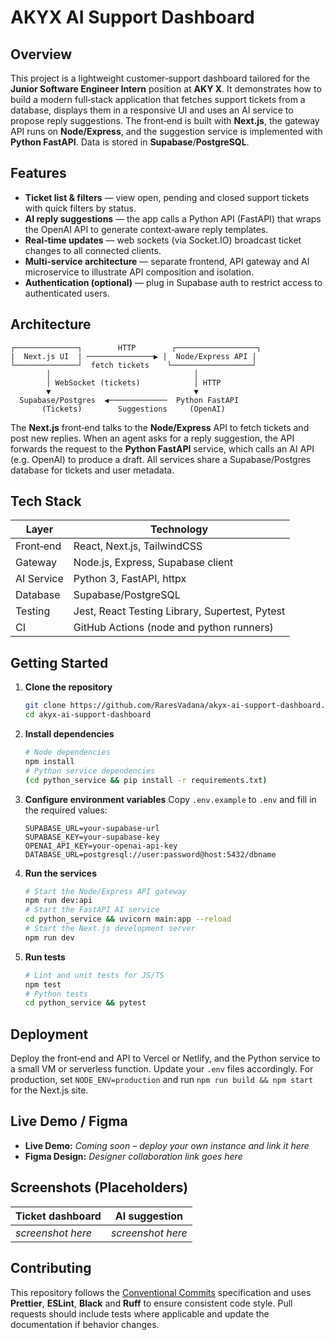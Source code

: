 # AKYX AI Support Dashboard

## Overview

This project is a lightweight customer‑support dashboard tailored for the **Junior Software Engineer Intern** position at **AKY X**. It demonstrates how to build a modern full‑stack application that fetches support tickets from a database, displays them in a responsive UI and uses an AI service to propose reply suggestions. The front‑end is built with **Next.js**, the gateway API runs on **Node/Express**, and the suggestion service is implemented with **Python FastAPI**. Data is stored in **Supabase**/**PostgreSQL**.

## Features

* **Ticket list & filters** — view open, pending and closed support tickets with quick filters by status.
* **AI reply suggestions** — the app calls a Python API (FastAPI) that wraps the OpenAI API to generate context‑aware reply templates.
* **Real‑time updates** — web sockets (via Socket.IO) broadcast ticket changes to all connected clients.
* **Multi‑service architecture** — separate frontend, API gateway and AI microservice to illustrate API composition and isolation.
* **Authentication (optional)** — plug in Supabase auth to restrict access to authenticated users.

## Architecture

```text
┌──────────────┐        HTTP        ┌──────────────────┐
|  Next.js UI  | ───────────────▶ |  Node/Express API |
└──────────────┘  fetch tickets    └──────────────────┘
        │                                │
        │ WebSocket (tickets)            │ HTTP
        ▼                                ▼
  Supabase/Postgres  ◀─────────────  Python FastAPI
       (Tickets)        Suggestions     (OpenAI)
```

The **Next.js** front‑end talks to the **Node/Express** API to fetch tickets and post new replies. When an agent asks for a reply suggestion, the API forwards the request to the **Python FastAPI** service, which calls an AI API (e.g. OpenAI) to produce a draft. All services share a Supabase/Postgres database for tickets and user metadata.

## Tech Stack

| Layer      | Technology      |
|----------- |-----------------|
| Front‑end  | React, Next.js, TailwindCSS |
| Gateway    | Node.js, Express, Supabase client |
| AI Service | Python 3, FastAPI, httpx |
| Database   | Supabase/PostgreSQL |
| Testing    | Jest, React Testing Library, Supertest, Pytest |
| CI         | GitHub Actions (node and python runners) |

## Getting Started

1. **Clone the repository**
   ```sh
   git clone https://github.com/RaresVadana/akyx-ai-support-dashboard.git
   cd akyx-ai-support-dashboard
   ```
2. **Install dependencies**
   ```sh
   # Node dependencies
   npm install
   # Python service dependencies
   (cd python_service && pip install -r requirements.txt)
   ```
3. **Configure environment variables**
   Copy `.env.example` to `.env` and fill in the required values:
   ```env
   SUPABASE_URL=your-supabase-url
   SUPABASE_KEY=your-supabase-key
   OPENAI_API_KEY=your-openai-api-key
   DATABASE_URL=postgresql://user:password@host:5432/dbname
   ```
4. **Run the services**
   ```sh
   # Start the Node/Express API gateway
   npm run dev:api
   # Start the FastAPI AI service
   cd python_service && uvicorn main:app --reload
   # Start the Next.js development server
   npm run dev
   ```

5. **Run tests**
   ```sh
   # Lint and unit tests for JS/TS
   npm test
   # Python tests
   cd python_service && pytest
   ```

## Deployment

Deploy the front‑end and API to Vercel or Netlify, and the Python service to a small VM or serverless function. Update your `.env` files accordingly. For production, set `NODE_ENV=production` and run `npm run build && npm start` for the Next.js site.

## Live Demo / Figma

* **Live Demo:** _Coming soon – deploy your own instance and link it here_
* **Figma Design:** _Designer collaboration link goes here_

## Screenshots (Placeholders)

| Ticket dashboard | AI suggestion |
|-----------------|---------------|
| _screenshot here_ | _screenshot here_ |

## Contributing

This repository follows the [Conventional Commits](https://www.conventionalcommits.org/) specification and uses **Prettier**, **ESLint**, **Black** and **Ruff** to ensure consistent code style. Pull requests should include tests where applicable and update the documentation if behavior changes.

